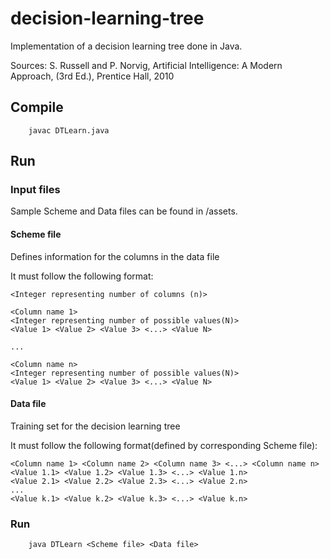 # decision-learning-tree

Implementation of a decision learning tree done in Java.

Sources: S. Russell and P. Norvig, Artificial Intelligence: A Modern Approach, (3rd Ed.), Prentice Hall, 2010


## Compile
```
    javac DTLearn.java
```

## Run

### Input files
Sample Scheme and Data files can be found in /assets.

#### Scheme file
Defines information for the columns in the data file

It must follow the following format:
```
<Integer representing number of columns (n)>

<Column name 1>
<Integer representing number of possible values(N)>
<Value 1> <Value 2> <Value 3> <...> <Value N>

...

<Column name n>
<Integer representing number of possible values(N)>
<Value 1> <Value 2> <Value 3> <...> <Value N>
```

#### Data file
Training set for the decision learning tree

It must follow the following format(defined by corresponding Scheme file):
```
<Column name 1> <Column name 2> <Column name 3> <...> <Column name n>
<Value 1.1> <Value 1.2> <Value 1.3> <...> <Value 1.n>
<Value 2.1> <Value 2.2> <Value 2.3> <...> <Value 2.n>
...
<Value k.1> <Value k.2> <Value k.3> <...> <Value k.n>
```

### Run
```
    java DTLearn <Scheme file> <Data file>
```
